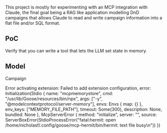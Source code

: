 This project is mostly for experimenting with an MCP integration with Claude, the final goal being a RAG like application modelling DnD campaigns that allows Claude to read and write campaign information into a flat file and/or SQL format.


## PoC

Verify that you can write a tool that lets the LLM set state in memory.



## Model

Campaign





Error activating extension: Failed to add extension configuration, error: Initialization(Stdio { name: "mcpmemorystore", cmd: "/usr/lib/Goose/resources/bin/npx", args: ["-y", "@modelcontextprotocol/server-memory"], envs: Envs { map: {} }, env_keys: ["MEMORY_FILE_PATH"], timeout: Some(300), description: None, bundled: None }, McpServerError { method: "initialize", server: "", source: ServerBoxError(StdioProcessError("fatal:hermit: open /home/nicholasf/.config/goose/mcp-hermit/bin/hermit: text file busy\n")) })